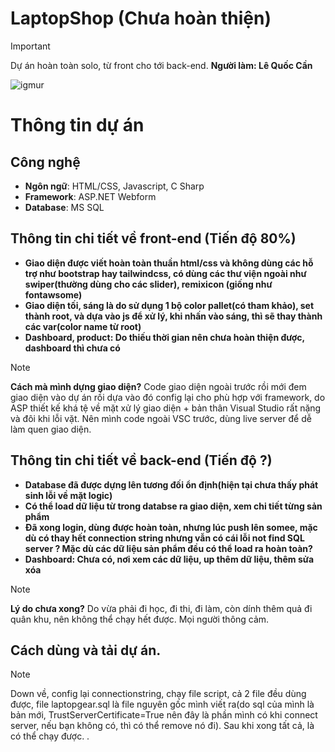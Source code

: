 # LaptopShop (Chưa hoàn thiện)

> [!IMPORTANT]
> Dự án hoàn toàn solo, từ front cho tới back-end.
> **Người làm: Lê Quốc Cần**

![igmur](https://github.com/user-attachments/assets/4cf2fee0-4abc-4273-b5bb-d4a114597edf)
# Thông tin dự án

## Công nghệ

- **Ngôn ngữ**: HTML/CSS, Javascript, C Sharp
- **Framework**: ASP.NET Webform
- **Database**: MS SQL

## Thông tin chi tiết về front-end (Tiến độ 80%)

- **Giao diện được viết hoàn toàn thuần html/css và không dùng các hỗ trợ như bootstrap hay tailwindcss, có dùng các thư viện ngoài như swiper(thường dùng cho các slider), remixicon (giống như fontawsome)**
- **Giao diện tối, sáng là do sử dụng 1 bộ color pallet(có tham khảo), set thành root, và dựa vào js để xử lý, khi nhấn vào sáng, thì sẽ thay thành các var(color name từ root)**
- **Dashboard, product: Do thiếu thời gian nên chưa hoàn thiện được, dashboard thì chưa có**

> [!NOTE]
> **Cách mà mình dựng giao diện?**
> Code giao diện ngoài trước rồi mới đem giao diện vào dự án rồi dựa vào đó config lại cho phù hợp với framework, do ASP thiết kế khá tệ về mặt xử lý giao diện + bản thân Visual Studio rất nặng và đôi khi lỗi vặt. Nên mình code ngoài VSC trước, dùng live server để dễ làm quen giao diện.


## Thông tin chi tiết về back-end (Tiến độ ?)

- **Database đã được dựng lên tương đối ổn định(hiện tại chưa thấy phát sinh lỗi về mặt logic)**
- **Có thể load dữ liệu từ trong databse ra giao diện, xem chi tiết từng sản phẩm**
- **Đã xong login, dùng được hoàn toàn, nhưng lúc push lên somee, mặc dù có thay hết connection string nhưng vẫn có cái lỗi not find SQL server ? Mặc dù các dữ liệu sản phẩm đều có thể load ra hoàn toàn?**
- **Dashboard: Chưa có, nơi xem các dữ liệu, up thêm dữ liệu, thêm sửa xóa**

> [!NOTE]
> **Lý do chưa xong?**
> Do vừa phải đi học, đi thi, đi làm, còn dính thêm quả đi quân khu, nên không thể chạy hết được. Mọi người thông cảm.


## Cách dùng và tải dự án.

> [!NOTE] 
> Down về, config lại connectionstring, chạy file script, cả 2 file đều dùng được, file laptopgear.sql là file nguyên gốc mình viết ra(do sql của mình là bản mới, TrustServerCertificate=True nên đây là phần mình có khi connect server, nếu bạn không có, thì có thể remove nó đi). Sau khi xong tất cả, là có thể chạy được. .


